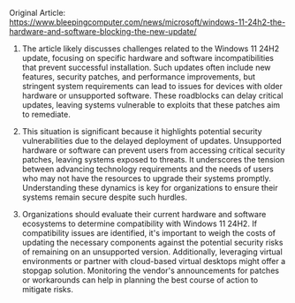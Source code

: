 Original Article: https://www.bleepingcomputer.com/news/microsoft/windows-11-24h2-the-hardware-and-software-blocking-the-new-update/

1) The article likely discusses challenges related to the Windows 11 24H2 update, focusing on specific hardware and software incompatibilities that prevent successful installation. Such updates often include new features, security patches, and performance improvements, but stringent system requirements can lead to issues for devices with older hardware or unsupported software. These roadblocks can delay critical updates, leaving systems vulnerable to exploits that these patches aim to remediate.

2) This situation is significant because it highlights potential security vulnerabilities due to the delayed deployment of updates. Unsupported hardware or software can prevent users from accessing critical security patches, leaving systems exposed to threats. It underscores the tension between advancing technology requirements and the needs of users who may not have the resources to upgrade their systems promptly. Understanding these dynamics is key for organizations to ensure their systems remain secure despite such hurdles.

3) Organizations should evaluate their current hardware and software ecosystems to determine compatibility with Windows 11 24H2. If compatibility issues are identified, it's important to weigh the costs of updating the necessary components against the potential security risks of remaining on an unsupported version. Additionally, leveraging virtual environments or partner with cloud-based virtual desktops might offer a stopgap solution. Monitoring the vendor's announcements for patches or workarounds can help in planning the best course of action to mitigate risks.